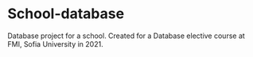 # School-database
Database project for a school.
Created for a Database elective course at FMI, Sofia University in 2021.

